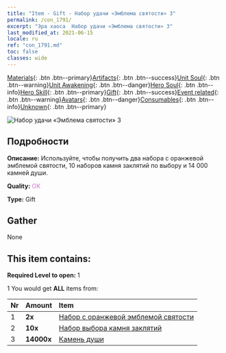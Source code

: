 ```yaml
---
title: "Item - Gift - Набор удачи «Эмблема святости» 3"
permalink: /con_1791/
excerpt: "Эра хаоса  Набор удачи «Эмблема святости» 3"
last_modified_at: 2021-06-15
locale: ru
ref: "con_1791.md"
toc: false
classes: wide
---
```

 [Materials](/ItemsRU/){: .btn .btn--primary}[Artifacts](/ItemsRU/Artifacts/){: .btn .btn--success}[Unit Soul](/ItemsRU/UnitSoul/){: .btn .btn--warning}[Unit Awakening](/ItemsRU/UnitAwakening/){: .btn .btn--danger}[Hero Soul](/ItemsRU/HeroSoul/){: .btn .btn--info}[Hero Skill](/ItemsRU/HeroSkill/){: .btn .btn--primary}[Gift](/ItemsRU/Gift/){: .btn .btn--success}[Event related](/ItemsRU/Events/){: .btn .btn--warning}[Avatars](/ItemsRU/Avatars/){: .btn .btn--danger}[Consumables](/ItemsRU/Consumables/){: .btn .btn--info}[Unknown](/ItemsRU/Unknown/){: .btn .btn--primary}

 ![Набор удачи «Эмблема святости» 3](/images/t/i_907411.png)

## Подробности
 **Описание:** Используйте, чтобы получить два набора с оранжевой эмблемой святости, 10 наборов камня заклятий по выбору и 14 000 камней души.

 **Quality:** <span style="color: #DA70D6">OK</span>

 **Type:** Gift

## Gather

  None

## This item contains:

 **Required Level to open:** 1

 1 You would get **ALL** items  from:

  | Nr | Amount |     Item    |
  |:---|:-------|:------------|
  | 1 |  **2x** | [Набор с оранжевой эмблемой святости](/ItemsRU/con_1794/) |  | 
  | 2 |  **10x** | [Набор выбора камня заклятий](/ItemsRU/con_1480/) |  | 
  | 3 |  **14000x** | [Камень души ](/ItemsRU/con_923/) |  | 
